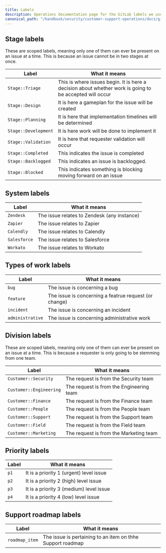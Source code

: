 ```yaml
---
title: Labels
description: Operations documentation page for the GitLab labels we use
canonical_path: "/handbook/security/customer-support-operations/docs/gitlab/labels"
---
```


## Stage labels

These are scoped labels, meaning only one of them can ever be present on an issue at a time. This is because an issue cannot be in two stages at once.

| Label | What it means |
|-------|---------------|
| `Stage::Triage` | This is where issues begin. It is here a decision about whether work is going to be accepted will occur |
| `Stage::Design` | It is here a gameplan for the issue will be created |
| `Stage::Planning` | It is here that implementation timelines will be determined |
| `Stage::Development` | It is here work will be done to implement it |
| `Stage::Validation` | It is here that requester validation will occur |
| `Stage::Completed` | This indicates the issue is completed |
| `Stage::Backlogged` | This indicates an issue is backlogged. |
| `Stage::Blocked` | This indicates something is blocking moving forward on an issue |

## System labels

| Label | What it means |
|-------|---------------|
| `Zendesk` | The issue relates to Zendesk (any instance) |
| `Zapier` | The issue relates to Zapier |
| `Calendly` | The issue relates to Calendly |
| `Salesforce` | The issue relates to Salesforce |
| `Workato` | The issue relates to Workato |

## Types of work labels

| Label | What it means |
|-------|---------------|
| `bug` | The issue is concerning a bug |
| `feature` | The issue is concerning a featrue request (or change) |
| `incident` | The issue is concerning an incident |
| `administrative` | The issue is concerning administrative work |

## Division labels

These are scoped labels, meaning only one of them can ever be present on an issue at a time. This is because a requester is only going to be stemming from one team.

| Label | What it means |
|-------|---------------|
| `Customer::Security` | The request is from the Security team |
| `Customer::Engineering` | The request is from the Engineering team |
| `Customer::Finance` | The request is from the Finance team |
| `Customer::People` | The request is from the People team |
| `Customer::Support` | The request is from the Support team |
| `Customer::Field` | The request is from the Field team |
| `Customer::Marketing` | The request is from the Marketing team |

## Priority labels

| Label | What it means |
|-------|---------------|
| `p1` | It is a priority 1 (urgent) level issue |
| `p2` | It is a priority 2 (high) level issue |
| `p3` | It is a priority 3 (medium) level issue |
| `p4` | It is a priority 4 (low) level issue |

## Support roadmap labels

| Label | What it means |
|-------|---------------|
| `roadmap_item` | The issue is pertaining to an item on thhe Support roadmap |
